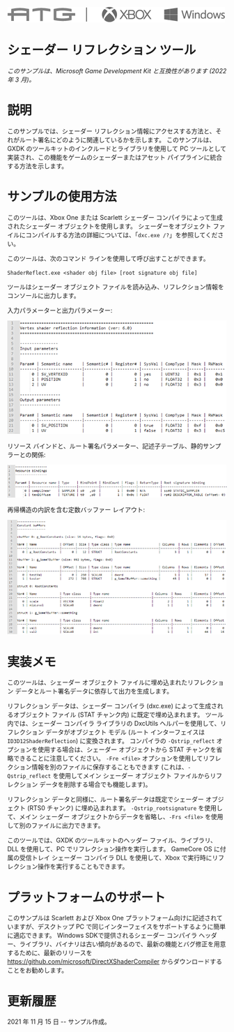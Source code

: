 ![](./media/image1.png)

# シェーダー リフレクション ツール

*このサンプルは、Microsoft Game Development Kit と互換性があります (2022 年 3 月)。*

# 説明

このサンプルでは、シェーダー リフレクション情報にアクセスする方法と、それがルート署名にどのように関連しているかを示します。 このサンプルは、GXDK のツールキットのインクルードとライブラリを使用して PC ツールとして実装され、この機能をゲームのシェーダーまたはアセット パイプラインに統合する方法を示します。

# サンプルの使用方法

このツールは、Xbox One または Scarlett シェーダー コンパイラによって生成されたシェーダー オブジェクトを使用します。 シェーダーをオブジェクト ファイルにコンパイルする方法の詳細については、「`dxc.exe /?`」を参照してください。

このツールは、次のコマンド ラインを使用して呼び出すことができます。

`ShaderReflect.exe <shader obj file> [root signature obj file]`

ツールはシェーダー オブジェクト ファイルを読み込み、リフレクション情報をコンソールに出力します。

入力パラメーターと出力パラメーター:

![テーブル、予定表 自動生成された説明](./media/image3.png)

リソース バインドと、ルート署名パラメーター、記述子テーブル、静的サンプラーとの関係:

![低信頼度で自動的に生成された図の説明](./media/image4.png)

再帰構造の内訳を含む定数バッファー レイアウト:

![自動生成されたテーブルの説明](./media/image5.png)

# 実装メモ

このツールは、シェーダー オブジェクト ファイルに埋め込まれたリフレクション データとルート署名データに依存して出力を生成します。

リフレクション データは、シェーダー コンパイラ (dxc.exe) によって生成されるオブジェクト ファイル (STAT チャンク内) に既定で埋め込まれます。 ツール内では、シェーダー コンパイラ ライブラリの DxcUtils ヘルパーを使用して、リフレクション データがオブジェクト モデル (ルート インターフェイスは `ID3D12ShaderReflection`) に変換されます。 コンパイラの `-Qstrip_reflect` オプションを使用する場合は、シェーダー オブジェクトから STAT チャンクを省略できることに注意してください。 `-Fre <file>` オプションを使用してリフレクション情報を別のファイルに保存することもできます (これは、`-Qstrip_reflect` を使用してメイン シェーダー オブジェクト ファイルからリフレクション データを削除する場合でも機能します)。

リフレクション データと同様に、ルート署名データは既定でシェーダー オブジェクト (RTS0 チャンク) に埋め込まれます。 `-Qstrip_rootsignature` を使用して、メイン シェーダー オブジェクトからデータを省略し、`-Frs <file>` を使用して別のファイルに出力できます。

このツールでは、GXDK のツールキットのヘッダー ファイル、ライブラリ、DLL を使用して、PC でリフレクション操作を実行します。 GameCore OS に付属の受信トレイ シェーダー コンパイラ DLL を使用して、Xbox で実行時にリフレクション操作を実行することもできます。

# プラットフォームのサポート

このサンプルは Scarlett および Xbox One プラットフォーム向けに記述されていますが、デスクトップ PC で同じインターフェイスをサポートするように簡単に適応できます。 Windows SDKで提供されるシェーダー コンパイラ ヘッダー、ライブラリ、バイナリは古い傾向があるので、最新の機能とバグ修正を用意するために、最新のリリースを <https://github.com/microsoft/DirectXShaderCompiler> からダウンロードすることをお勧めします。

# 更新履歴

2021 年 11 月 15 日 -- サンプル作成。


